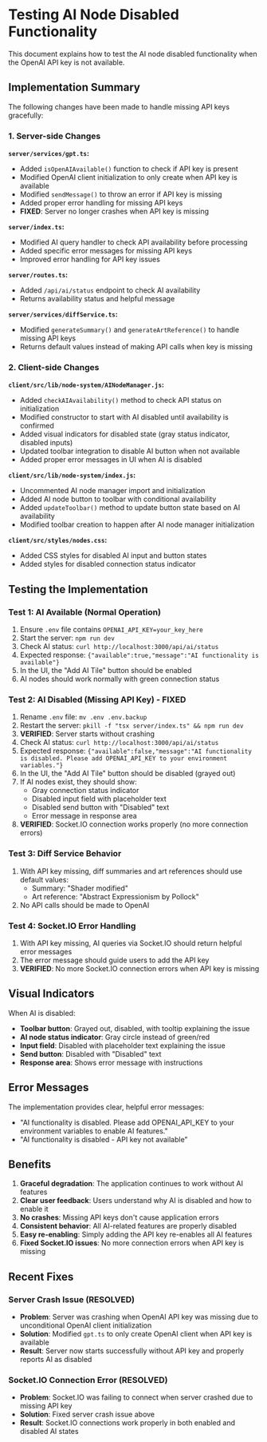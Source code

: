 # Testing AI Node Disabled Functionality

This document explains how to test the AI node disabled functionality when the OpenAI API key is not available.

## Implementation Summary

The following changes have been made to handle missing API keys gracefully:

### 1. Server-side Changes

**`server/services/gpt.ts`:**
- Added `isOpenAIAvailable()` function to check if API key is present
- Modified OpenAI client initialization to only create when API key is available
- Modified `sendMessage()` to throw an error if API key is missing
- Added proper error handling for missing API keys
- **FIXED**: Server no longer crashes when API key is missing

**`server/index.ts`:**
- Modified AI query handler to check API availability before processing
- Added specific error messages for missing API keys
- Improved error handling for API key issues

**`server/routes.ts`:**
- Added `/api/ai/status` endpoint to check AI availability
- Returns availability status and helpful message

**`server/services/diffService.ts`:**
- Modified `generateSummary()` and `generateArtReference()` to handle missing API keys
- Returns default values instead of making API calls when key is missing

### 2. Client-side Changes

**`client/src/lib/node-system/AINodeManager.js`:**
- Added `checkAIAvailability()` method to check API status on initialization
- Modified constructor to start with AI disabled until availability is confirmed
- Added visual indicators for disabled state (gray status indicator, disabled inputs)
- Updated toolbar integration to disable AI button when not available
- Added proper error messages in UI when AI is disabled

**`client/src/lib/node-system/index.js`:**
- Uncommented AI node manager import and initialization
- Added AI node button to toolbar with conditional availability
- Added `updateToolbar()` method to update button state based on AI availability
- Modified toolbar creation to happen after AI node manager initialization

**`client/src/styles/nodes.css`:**
- Added CSS styles for disabled AI input and button states
- Added styles for disabled connection status indicator

## Testing the Implementation

### Test 1: AI Available (Normal Operation)

1. Ensure `.env` file contains `OPENAI_API_KEY=your_key_here`
2. Start the server: `npm run dev`
3. Check AI status: `curl http://localhost:3000/api/ai/status`
4. Expected response: `{"available":true,"message":"AI functionality is available"}`
5. In the UI, the "Add AI Tile" button should be enabled
6. AI nodes should work normally with green connection status

### Test 2: AI Disabled (Missing API Key) - FIXED

1. Rename `.env` file: `mv .env .env.backup`
2. Restart the server: `pkill -f "tsx server/index.ts" && npm run dev`
3. **VERIFIED**: Server starts without crashing
4. Check AI status: `curl http://localhost:3000/api/ai/status`
5. Expected response: `{"available":false,"message":"AI functionality is disabled. Please add OPENAI_API_KEY to your environment variables."}`
6. In the UI, the "Add AI Tile" button should be disabled (grayed out)
7. If AI nodes exist, they should show:
   - Gray connection status indicator
   - Disabled input field with placeholder text
   - Disabled send button with "Disabled" text
   - Error message in response area
8. **VERIFIED**: Socket.IO connection works properly (no more connection errors)

### Test 3: Diff Service Behavior

1. With API key missing, diff summaries and art references should use default values:
   - Summary: "Shader modified"
   - Art reference: "Abstract Expressionism by Pollock"
2. No API calls should be made to OpenAI

### Test 4: Socket.IO Error Handling

1. With API key missing, AI queries via Socket.IO should return helpful error messages
2. The error message should guide users to add the API key
3. **VERIFIED**: No more Socket.IO connection errors when API key is missing

## Visual Indicators

When AI is disabled:
- **Toolbar button**: Grayed out, disabled, with tooltip explaining the issue
- **AI node status indicator**: Gray circle instead of green/red
- **Input field**: Disabled with placeholder text explaining the issue
- **Send button**: Disabled with "Disabled" text
- **Response area**: Shows error message with instructions

## Error Messages

The implementation provides clear, helpful error messages:
- "AI functionality is disabled. Please add OPENAI_API_KEY to your environment variables to enable AI features."
- "AI functionality is disabled - API key not available"

## Benefits

1. **Graceful degradation**: The application continues to work without AI features
2. **Clear user feedback**: Users understand why AI is disabled and how to enable it
3. **No crashes**: Missing API keys don't cause application errors
4. **Consistent behavior**: All AI-related features are properly disabled
5. **Easy re-enabling**: Simply adding the API key re-enables all AI features
6. **Fixed Socket.IO issues**: No more connection errors when API key is missing

## Recent Fixes

### Server Crash Issue (RESOLVED)
- **Problem**: Server was crashing when OpenAI API key was missing due to unconditional OpenAI client initialization
- **Solution**: Modified `gpt.ts` to only create OpenAI client when API key is available
- **Result**: Server now starts successfully without API key and properly reports AI as disabled

### Socket.IO Connection Error (RESOLVED)
- **Problem**: Socket.IO was failing to connect when server crashed due to missing API key
- **Solution**: Fixed server crash issue above
- **Result**: Socket.IO connections work properly in both enabled and disabled AI states
